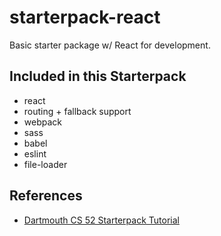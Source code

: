# starterpack-react

Basic starter package w/ React for development. 

## Included in this Starterpack
* react
* routing + fallback support
* webpack
* sass
* babel
* eslint
* file-loader

## References
* [Dartmouth CS 52 Starterpack Tutorial](https://cs52.me/assignments/sa/starterpack/)
